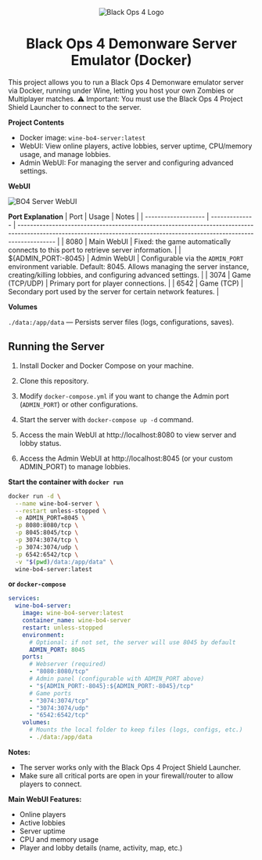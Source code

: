 <p align="center">
  <img src="https://i.imgur.com/MvOB1uA.png" alt="Black Ops 4 Logo">
</p>

<h1 align="center">Black Ops 4 Demonware Server Emulator (Docker)</h1>

This project allows you to run a Black Ops 4 Demonware emulator server via Docker, running under Wine, letting you host your own Zombies or Multiplayer matches.
⚠️ Important: You must use the Black Ops 4 Project Shield Launcher to connect to the server.

**Project Contents**
- Docker image: `wine-bo4-server:latest`
- WebUI: View online players, active lobbies, server uptime, CPU/memory usage, and manage lobbies.
- Admin WebUI: For managing the server and configuring advanced settings.

**WebUI**

<img src="https://i.imgur.com/wM9p2iM.png" alt="BO4 Server WebUI">

**Port Explanation**
| Port                | Usage          | Notes                                                                                                                                                                    |
| ------------------- | -------------- | ------------------------------------------------------------------------------------------------------------------------------------------------------------------------ |
| 8080                | Main WebUI     | Fixed: the game automatically connects to this port to retrieve server information.                                                                                      |
| ${ADMIN_PORT:-8045} | Admin WebUI    | Configurable via the `ADMIN_PORT` environment variable. Default: 8045. Allows managing the server instance, creating/killing lobbies, and configuring advanced settings. |
| 3074                | Game (TCP/UDP) | Primary port for player connections.                                                                                                                                     |
| 6542                | Game (TCP)     | Secondary port used by the server for certain network features.                                                                                                          |

**Volumes**

`./data:/app/data` — Persists server files (logs, configurations, saves).

## Running the Server

1. Install Docker and Docker Compose on your machine.

2. Clone this repository.

3. Modify `docker-compose.yml` if you want to change the Admin port (`ADMIN_PORT`) or other configurations.

4. Start the server with `docker-compose up -d` command.

5. Access the main WebUI at http://localhost:8080
 to view server and lobby status.

6. Access the Admin WebUI at http://localhost:8045
 (or your custom ADMIN_PORT) to manage lobbies.

**Start the container with `docker run`**

```sh
docker run -d \
  --name wine-bo4-server \
  --restart unless-stopped \
  -e ADMIN_PORT=8045 \
  -p 8080:8080/tcp \
  -p 8045:8045/tcp \
  -p 3074:3074/tcp \
  -p 3074:3074/udp \
  -p 6542:6542/tcp \
  -v "$(pwd)/data:/app/data" \
  wine-bo4-server:latest
```

**or `docker-compose`**

```yaml
services:
  wine-bo4-server:
    image: wine-bo4-server:latest
    container_name: wine-bo4-server
    restart: unless-stopped
    environment:
      # Optional: if not set, the server will use 8045 by default
      ADMIN_PORT: 8045
    ports:
      # Webserver (required)
      - "8080:8080/tcp"
      # Admin panel (configurable with ADMIN_PORT above)
      - "${ADMIN_PORT:-8045}:${ADMIN_PORT:-8045}/tcp"
      # Game ports
      - "3074:3074/tcp"
      - "3074:3074/udp"
      - "6542:6542/tcp"
    volumes:
      # Mounts the local folder to keep files (logs, configs, etc.)
      - ./data:/app/data
```

**Notes:**
- The server works only with the Black Ops 4 Project Shield Launcher.
- Make sure all critical ports are open in your firewall/router to allow players to connect.

**Main WebUI Features:**
- Online players
- Active lobbies
- Server uptime
- CPU and memory usage
- Player and lobby details (name, activity, map, etc.)
